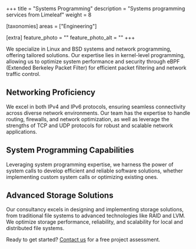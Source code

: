 +++
title = "Systems Programming"
description = "Systems programming services from Limeleaf"
weight = 8

[taxonomies]
areas = ["Engineering"]

[extra]
feature_photo = ""
feature_photo_alt = ""
+++

We specialize in Linux and BSD systems and network programming, offering tailored solutions. Our expertise lies in kernel-level programming, allowing us to optimize system performance and security through eBPF (Extended Berkeley Packet Filter) for efficient packet filtering and network traffic control.

<!-- more -->

## Networking Proficiency

We excel in both IPv4 and IPv6 protocols, ensuring seamless connectivity across diverse network environments. Our team has the expertise to handle routing, firewalls, and network optimization, as well as leverage the strengths of TCP and UDP protocols for robust and scalable network applications.

## System Programming Capabilities

Leveraging system programming expertise, we harness the power of system calls to develop efficient and reliable software solutions, whether implementing custom system calls or optimizing existing ones.

## Advanced Storage Solutions

Our consultancy excels in designing and implementing storage solutions, from traditional file systems to advanced technologies like RAID and LVM. We optimize storage performance, reliability, and scalability for local and distributed file systems.

Ready to get started? [Contact us](https://limeleaf.net/contact/ "Contact us") for a free project assessment.
